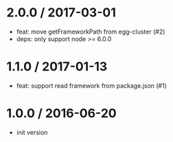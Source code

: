 
2.0.0 / 2017-03-01
==================

  * feat: move getFrameworkPath from egg-cluster (#2)
  * deps: only support node >= 6.0.0

1.1.0 / 2017-01-13
==================

  * feat: support read framework from package.json (#1)

1.0.0 / 2016-06-20
==================

  * init version
